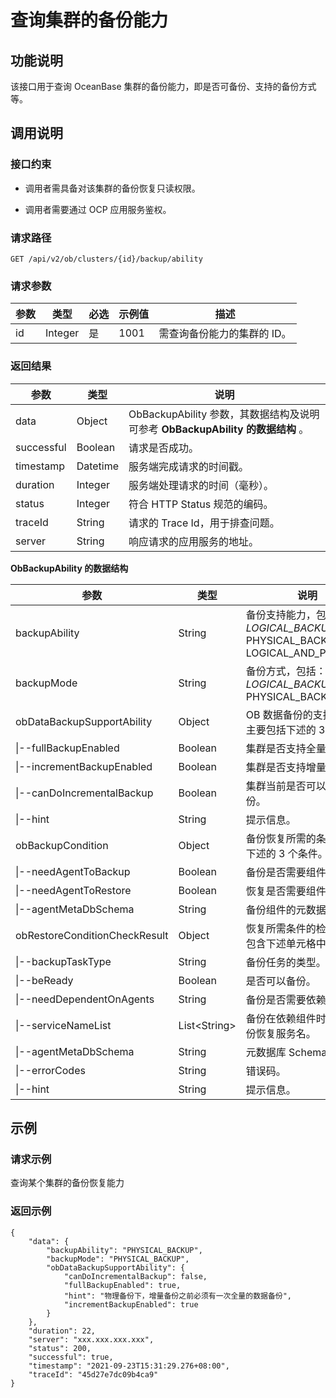 查询集群的备份能力
==============================

功能说明
-------------------------

该接口用于查询 OceanBase 集群的备份能力，即是否可备份、支持的备份方式等。

调用说明
-------------------------

### 接口约束

* 调用者需具备对该集群的备份恢复只读权限。

* 调用者需要通过 OCP 应用服务鉴权。

### 请求路径

`GET /api/v2/ob/clusters/{id}/backup/ability`

### 请求参数

| 参数 |   类型    | 必选 | 示例值  |       描述        |
|----|---------|----|------|-----------------|
| id | Integer | 是  | 1001 | 需查询备份能力的集群的 ID。 |

### 返回结果

|     参数     |    类型    |                             说明                             |
|------------|----------|------------------------------------------------------------|
| data       | Object   | ObBackupAbility 参数，其数据结构及说明可参考 **ObBackupAbility 的数据结构** 。 |
| successful | Boolean  | 请求是否成功。                                                    |
| timestamp  | Datetime | 服务端完成请求的时间戳。                                               |
| duration   | Integer  | 服务端处理请求的时间（毫秒）。                                            |
| status     | Integer  | 符合 HTTP Status 规范的编码。                                      |
| traceId    | String   | 请求的 Trace Id，用于排查问题。                                       |
| server     | String   | 响应请求的应用服务的地址。                                              |

**ObBackupAbility 的数据结构**

|                     参数                      |       类型       |                                                                                                       说明                                                                                                        |
|---------------------------------------------|----------------|-----------------------------------------------------------------------------------------------------------------------------------------------------------------------------------------------------------------|
| backupAbility               | String         | 备份支持能力，包括： *LOGICAL_BACKUP* PHYSICAL_BACKUP   * LOGICAL_AND_PHYSICAL    |
| backupMode  | String         | 备份方式，包括： *LOGICAL_BACKUP* PHYSICAL_BACKUP                                                                |
| obDataBackupSupportAbility                  | Object         | OB 数据备份的支持能力，主要包括下述的 3 个能力。                                                                                                                                                                                     |
| \|--fullBackupEnabled                       | Boolean        | 集群是否支持全量备份。                                                                                                                                                                                                     |
| \|--incrementBackupEnabled                  | Boolean        | 集群是否支持增量备份。                                                                                                                                                                                                     |
| \|--canDoIncrementalBackup                  | Boolean        | 集群当前是否可以增量备份。                                                                                                                                                                                                   |
| \|--hint                                    | String         | 提示信息。                                                                                                                                                                                                           |
| obBackupCondition                           | Object         | 备份恢复所需的条件，包含下述的 3 个条件。                                                                                                                                                                                          |
| \|--needAgentToBackup                       | Boolean        | 备份是否需要组件。                                                                                                                                                                                                       |
| \|--needAgentToRestore                      | Boolean        | 恢复是否需要组件。                                                                                                                                                                                                       |
| \|--agentMetaDbSchema                       | String         | 备份组件的元数据库名。                                                                                                                                                                                                     |
| obRestoreConditionCheckResult               | Object         | 恢复所需条件的检查结果，包含下述单元格中内容。                                                                                                                                                                                         |
| \|--backupTaskType                          | String         | 备份任务的类型。                                                                                                                                                                                                        |
| \|--beReady                                 | Boolean        | 是否可以备份。                                                                                                                                                                                                         |
| \|--needDependentOnAgents                   | String         | 备份是否需要依赖组件。                                                                                                                                                                                                     |
| \|--serviceNameList                         | List\<String\> | 备份在依赖组件时对应的备份恢复服务名。                                                                                                                                                                                             |
| \|--agentMetaDbSchema                       | String         | 元数据库 Schema。                                                                                                                                                                                                    |
| \|--errorCodes                              | String         | 错误码。                                                                                                                                                                                                            |
| \|--hint                                    | String         | 提示信息。                                                                                                                                                                                                           |

示例
-----------------------

### 请求示例

查询某个集群的备份恢复能力

### 返回示例

```unknow
{
    "data": {
        "backupAbility": "PHYSICAL_BACKUP",
        "backupMode": "PHYSICAL_BACKUP",
        "obDataBackupSupportAbility": {
            "canDoIncrementalBackup": false,
            "fullBackupEnabled": true,
            "hint": "物理备份下，增量备份之前必须有一次全量的数据备份",
            "incrementBackupEnabled": true
        }
    },
    "duration": 22,
    "server": "xxx.xxx.xxx.xxx",
    "status": 200,
    "successful": true,
    "timestamp": "2021-09-23T15:31:29.276+08:00",
    "traceId": "45d27e7dc09b4ca9"
}
```
